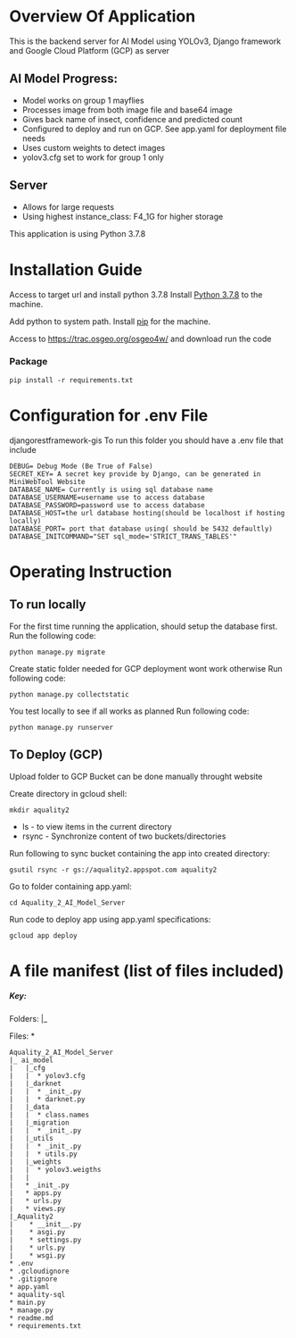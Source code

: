 # Overview Of Application
This is the backend server for AI Model using YOLOv3, Django framework and Google Cloud Platform (GCP) as server 

## AI Model Progress: 
* Model works on group 1 mayflies
* Processes image from both image file and base64 image
* Gives back name of insect, confidence and predicted count
* Configured to deploy and run on GCP. See app.yaml for deployment file needs
* Uses custom weights to detect images
* yolov3.cfg set to work for group 1 only

## Server
* Allows for large requests
* Using highest instance_class: F4_1G for higher storage

This application is using Python 3.7.8

# Installation Guide

Access to target url and install python 3.7.8
Install [Python 3.7.8](https://www.python.org/downloads/release/python-378/) to the machine.

Add python to system path.
Install [pip](https://pip.pypa.io/en/stable/installing/) for the machine.

Access to https://trac.osgeo.org/osgeo4w/ and download 
run the code 

### Package 
```
pip install -r requirements.txt
```


# Configuration for .env File

djangorestframework-gis
To run this folder you should have a .env file that include
```
DEBUG= Debug Mode (Be True of False)
SECRET_KEY= A secret key provide by Django, can be generated in MiniWebTool Website
DATABASE_NAME= Currently is using sql database name
DATABASE_USERNAME=username use to access database
DATABASE_PASSWORD=password use to access database
DATABASE_HOST=the url database hosting(should be localhost if hosting locally)
DATABASE_PORT= port that database using( should be 5432 defaultly)
DATABASE_INITCOMMAND="SET sql_mode='STRICT_TRANS_TABLES'"
```

# Operating Instruction

## To run locally

For the first time running the application, should setup the database first. 
Run the following code:
```
python manage.py migrate
```
Create static folder needed for GCP deployment wont work otherwise
Run following code:
```
python manage.py collectstatic
```
You test locally to see if all works as planned
Run following code:  
```
python manage.py runserver
```

## To Deploy (GCP)
Upload folder to GCP Bucket can be done manually throught website

Create directory in gcloud shell: 
```
mkdir aquality2
```
* ls - to view items in the current directory
* rsync - Synchronize content of two buckets/directories 

Run following to sync bucket containing the app into created directory:
```
gsutil rsync -r gs://aquality2.appspot.com aquality2
```
Go to folder containing app.yaml:
```
cd Aquality_2_AI_Model_Server
```
Run code to deploy app using app.yaml specifications:
```
gcloud app deploy
```

# A file manifest (list of files included)
##### Key:
Folders: |_ 

Files:   *
```
Aquality_2_AI_Model_Server
|_ ai_model
|   |_cfg
|   |  * yolov3.cfg
|   |_darknet
|   |  * _init_.py
|   |  * darknet.py
|   |_data
|   |  * class.names
|   |_migration
|   |  * _init_.py
|   |_utils
|   |  * _init_.py
|   |  * utils.py
|   |_weights
|   |  * yolov3.weigths
|   |
|   * _init_.py
|   * apps.py
|   * urls.py
|   * views.py
|_Aquality2
|    * __init__.py
|    * asgi.py
|    * settings.py
|    * urls.py
|    * wsgi.py
* .env
* .gcloudignore
* .gitignore
* app.yaml
* aquality-sql
* main.py
* manage.py
* readme.md
* requirements.txt

```



